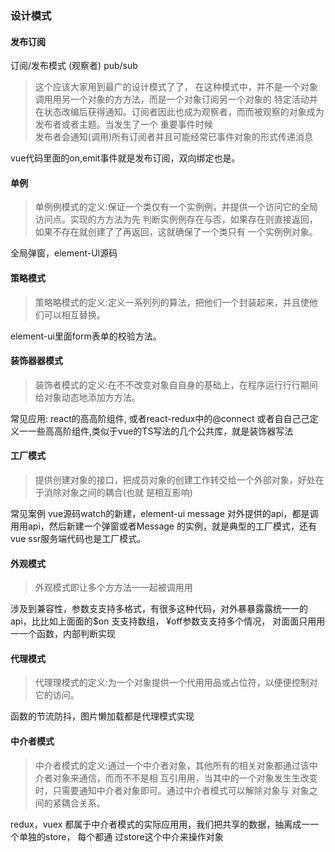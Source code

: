 ### 设计模式


#### 发布订阅

订阅/发布模式 (观察者) pub/sub  

>这个应该⼤家⽤到最⼴的设计模式了了，
在这种模式中，并不是⼀个对象调⽤用另⼀个对象的⽅方法，⽽是一个对象订阅另⼀个对象的 特定活动并在状态改编后获得通知。订阅者因此也成为观察者，⽽而被观察的对象成为发布者或者主题。当发⽣了一个 重要事件时候  
发布者会通知(调⽤)所有订阅者并且可能经常已事件对象的形式传递消息

vue代码里面的on,emit事件就是发布订阅，双向绑定也是。




#### 单例

>单例例模式的定义:保证⼀个类仅有⼀个实例例，并提供一个访问它的全局访问点。实现的⽅方法为先
 判断实例例存在与否，如果存在则直接返回，如果不存在就创建了了再返回，这就确保了一个类只有
 ⼀个实例例对象。

全局弹窗，element-UI源码



#### 策略模式

>策略略模式的定义:定义⼀系列列的算法，把他们⼀个封装起来，并且使他们可以相互替换。

element-ui里面form表单的校验方法。


#### 装饰器器模式

>装饰者模式的定义:在不不改变对象⾃自身的基础上，在程序运⾏行行期间给对象动态地添加⽅方法。

常见应⽤: react的⾼高阶组件, 或者react-redux中的@connect 或者⾃自⼰己定义⼀一些⾼高阶组件,类似于vue的TS写法的几个公共库，就是装饰器写法


#### 工厂模式

>提供创建对象的接口，把成员对象的创建工作转交给⼀个外部对象，好处在于消除对象之间的耦合(也就 是相互影响)

常见案例 vue源码watch的新建，element-ui message 对外提供的api，都是调⽤用api，然后新建⼀个弹窗或者Message 的实例，就是典型的⼯厂模式，还有vue ssr服务端代码也是工厂模式。


#### 外观模式

>外观模式即让多个⽅方法⼀一起被调⽤用

涉及到兼容性，参数⽀支持多格式，有很多这种代码，对外暴暴露露统⼀一的api，⽐比如上⾯面的$on ⽀支持数组，
¥off参数⽀支持多个情况， 对⾯面只⽤用⼀一个函数，内部判断实现


#### 代理模式

>代理理模式的定义:为⼀个对象提供⼀个代⽤用品或占位符，以便便控制对它的访问。

函数的节流防抖，图片懒加载都是代理模式实现


#### 中介者模式

>中介者模式的定义:通过⼀个中介者对象，其他所有的相关对象都通过该中介者对象来通信，⽽而不不是相
互引⽤用，当其中的⼀个对象发⽣生改变时，只需要通知中介者对象即可。通过中介者模式可以解除对象与
对象之间的紧耦合关系。


redux，vuex 都属于中介者模式的实际应⽤用，我们把共享的数据，抽离成⼀一个单独的store， 每个都通 过store这个中介来操作对象


